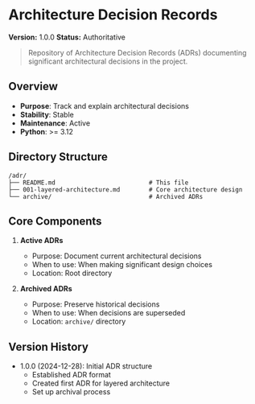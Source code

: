 # Architecture Decision Records

**Version:** 1.0.0
**Status:** Authoritative

> Repository of Architecture Decision Records (ADRs) documenting significant architectural decisions in the project.

## Overview
- **Purpose**: Track and explain architectural decisions
- **Stability**: Stable
- **Maintenance**: Active
- **Python**: >= 3.12

## Directory Structure
```
/adr/
├── README.md                          # This file
├── 001-layered-architecture.md        # Core architecture design
└── archive/                           # Archived ADRs
```

## Core Components
1. **Active ADRs**
   - Purpose: Document current architectural decisions
   - When to use: When making significant design choices
   - Location: Root directory

2. **Archived ADRs**
   - Purpose: Preserve historical decisions
   - When to use: When decisions are superseded
   - Location: `archive/` directory

## Version History
- 1.0.0 (2024-12-28): Initial ADR structure
  - Established ADR format
  - Created first ADR for layered architecture
  - Set up archival process
